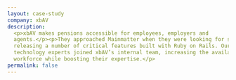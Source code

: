 ```yaml
---
layout: case-study
company: xbAV
description:
  <p>xbAV makes pensions accessible for employees, employers and
  agents.</p><p>They approached Mainmatter when they were looking for support
  releasing a number of critical features built with Ruby on Rails. Our
  technology experts joined xbAV’s internal team, increasing the available
  workforce while boosting their expertise.</p>
permalink: false
---
```

